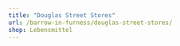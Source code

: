 ```yaml
---
title: "Douglas Street Stores"
url: /barrow-in-furness/douglas-street-stores/
shop: Lebensmittel
---
```

